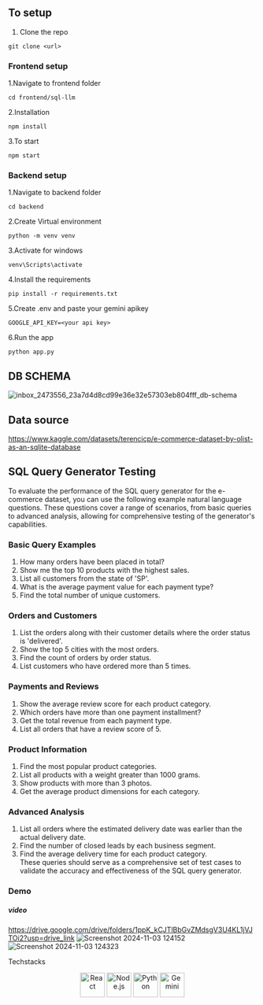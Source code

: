 ## To setup
1. Clone the repo
 ```
 git clone <url>
 ```
### Frontend setup
1.Navigate to frontend folder
```
cd frontend/sql-llm
```
2.Installation
```
npm install
```
3.To start
```
npm start
```
### Backend setup
1.Navigate to backend folder
```
cd backend
```
2.Create Virtual environment
```
python -m venv venv
```
3.Activate for windows
```
venv\Scripts\activate
```
4.Install the requirements
```
pip install -r requirements.txt
```
5.Create .env and paste your gemini apikey
```
GOOGLE_API_KEY=<your api key>
```
6.Run the app
```
python app.py
```
## DB SCHEMA
![inbox_2473556_23a7d4d8cd99e36e32e57303eb804fff_db-schema](https://github.com/user-attachments/assets/9caf4914-671e-4c15-8be9-a0572b77330c)

## Data source
https://www.kaggle.com/datasets/terencicp/e-commerce-dataset-by-olist-as-an-sqlite-database

## SQL Query Generator Testing

To evaluate the performance of the SQL query generator for the e-commerce dataset, you can use the following example natural language questions. These questions cover a range of scenarios, from basic queries to advanced analysis, allowing for comprehensive testing of the generator's capabilities.

### Basic Query Examples
1. How many orders have been placed in total?  
2. Show me the top 10 products with the highest sales.  
3. List all customers from the state of 'SP'.  
4. What is the average payment value for each payment type?  
5. Find the total number of unique customers.  

### Orders and Customers
1. List the orders along with their customer details where the order status is 'delivered'.  
2. Show the top 5 cities with the most orders.  
3. Find the count of orders by order status.  
4. List customers who have ordered more than 5 times.  

### Payments and Reviews
1. Show the average review score for each product category.  
2. Which orders have more than one payment installment?  
3. Get the total revenue from each payment type.  
4. List all orders that have a review score of 5.  

### Product Information
1. Find the most popular product categories.  
2. List all products with a weight greater than 1000 grams.  
3. Show products with more than 3 photos.  
4. Get the average product dimensions for each category.  

### Advanced Analysis  
1. List all orders where the estimated delivery date was earlier than the actual delivery date.  
2. Find the number of closed leads by each business segment.
3. Find the average delivery time for each product category.  
These queries should serve as a comprehensive set of test cases to validate the accuracy and effectiveness of the SQL query generator.

### Demo
##### video
https://drive.google.com/drive/folders/1ppK_kCJTlBbGvZMdsgV3U4KL1jVJTOi2?usp=drive_link
![Screenshot 2024-11-03 124152](https://github.com/user-attachments/assets/5bfc17d1-2e90-4a30-b866-7437ec17506a)
![Screenshot 2024-11-03 124323](https://github.com/user-attachments/assets/a8b67255-cb2a-4cf8-ab68-38d871358bce)

Techstacks
<div align="center">
  <img src="https://upload.wikimedia.org/wikipedia/commons/a/a7/React-icon.svg" alt="React" width="50" />
  <img src="https://nodejs.org/static/logos/nodejsLight.svg" alt="Node.js" width="50" />
  <img src="https://legacy.python.org/community/logos/python-logo.png" alt="Python" width="50" />
  <img src="https://www.gstatic.com/lamda/images/gemini_sparkle_v002_d4735304ff6292a690345.svg" alt="Gemini" width="50" /> <!-- Replace with actual logo URL -->
</div>

